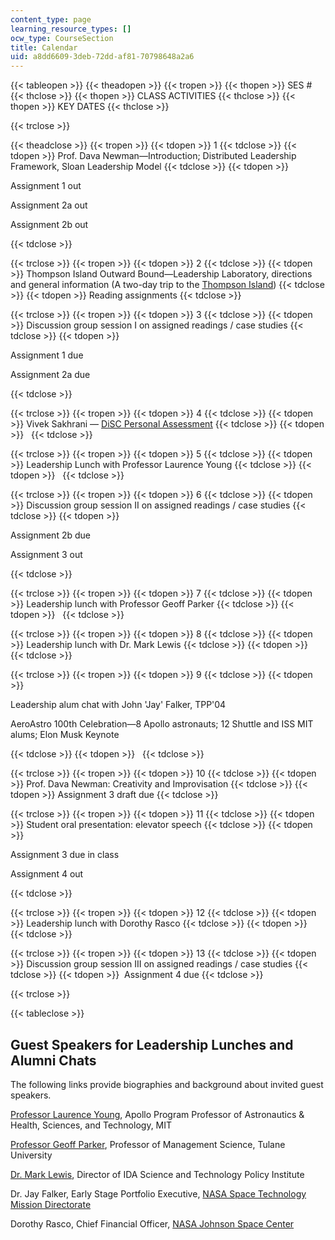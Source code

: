 ```yaml
---
content_type: page
learning_resource_types: []
ocw_type: CourseSection
title: Calendar
uid: a8dd6609-3deb-72dd-af81-70798648a2a6
---
```


{{< tableopen >}}
{{< theadopen >}}
{{< tropen >}}
{{< thopen >}}
SES #
{{< thclose >}}
{{< thopen >}}
CLASS ACTIVITIES
{{< thclose >}}
{{< thopen >}}
KEY DATES
{{< thclose >}}

{{< trclose >}}

{{< theadclose >}}
{{< tropen >}}
{{< tdopen >}}
1
{{< tdclose >}}
{{< tdopen >}}
Prof. Dava Newman—Introduction; Distributed Leadership Framework, Sloan Leadership Model
{{< tdclose >}}
{{< tdopen >}}


Assignment 1 out

Assignment 2a out

Assignment 2b out


{{< tdclose >}}

{{< trclose >}}
{{< tropen >}}
{{< tdopen >}}
2
{{< tdclose >}}
{{< tdopen >}}
Thompson Island Outward Bound—Leadership Laboratory, directions and general information (A two-day trip to the [Thompson Island](http://thompsonisland.org/))
{{< tdclose >}}
{{< tdopen >}}
Reading assignments
{{< tdclose >}}

{{< trclose >}}
{{< tropen >}}
{{< tdopen >}}
3
{{< tdclose >}}
{{< tdopen >}}
Discussion group session I on assigned readings / case studies
{{< tdclose >}}
{{< tdopen >}}


Assignment 1 due

Assignment 2a due


{{< tdclose >}}

{{< trclose >}}
{{< tropen >}}
{{< tdopen >}}
4
{{< tdclose >}}
{{< tdopen >}}
Vivek Sakhrani — [DiSC Personal Assessment](http://en.wikipedia.org/wiki/DISC_assessment)
{{< tdclose >}}
{{< tdopen >}}
 
{{< tdclose >}}

{{< trclose >}}
{{< tropen >}}
{{< tdopen >}}
5
{{< tdclose >}}
{{< tdopen >}}
Leadership Lunch with Professor Laurence Young
{{< tdclose >}}
{{< tdopen >}}
 
{{< tdclose >}}

{{< trclose >}}
{{< tropen >}}
{{< tdopen >}}
6
{{< tdclose >}}
{{< tdopen >}}
Discussion group session II on assigned readings / case studies
{{< tdclose >}}
{{< tdopen >}}


Assignment 2b due

Assignment 3 out


{{< tdclose >}}

{{< trclose >}}
{{< tropen >}}
{{< tdopen >}}
7
{{< tdclose >}}
{{< tdopen >}}
Leadership lunch with Professor Geoff Parker
{{< tdclose >}}
{{< tdopen >}}
 
{{< tdclose >}}

{{< trclose >}}
{{< tropen >}}
{{< tdopen >}}
8
{{< tdclose >}}
{{< tdopen >}}
Leadership lunch with Dr. Mark Lewis
{{< tdclose >}}
{{< tdopen >}}
 
{{< tdclose >}}

{{< trclose >}}
{{< tropen >}}
{{< tdopen >}}
9
{{< tdclose >}}
{{< tdopen >}}


Leadership alum chat with John 'Jay' Falker, TPP'04

AeroAstro 100th Celebration—8 Apollo astronauts; 12 Shuttle and ISS MIT alums; Elon Musk Keynote


{{< tdclose >}}
{{< tdopen >}}
 
{{< tdclose >}}

{{< trclose >}}
{{< tropen >}}
{{< tdopen >}}
10
{{< tdclose >}}
{{< tdopen >}}
Prof. Dava Newman: Creativity and Improvisation
{{< tdclose >}}
{{< tdopen >}}
Assignment 3 draft due
{{< tdclose >}}

{{< trclose >}}
{{< tropen >}}
{{< tdopen >}}
11
{{< tdclose >}}
{{< tdopen >}}
Student oral presentation: elevator speech
{{< tdclose >}}
{{< tdopen >}}


Assignment 3 due in class

Assignment 4 out


{{< tdclose >}}

{{< trclose >}}
{{< tropen >}}
{{< tdopen >}}
12
{{< tdclose >}}
{{< tdopen >}}
Leadership lunch with Dorothy Rasco
{{< tdclose >}}
{{< tdopen >}}
 
{{< tdclose >}}

{{< trclose >}}
{{< tropen >}}
{{< tdopen >}}
13
{{< tdclose >}}
{{< tdopen >}}
Discussion group session III on assigned readings / case studies
{{< tdclose >}}
{{< tdopen >}}
 Assignment 4 due
{{< tdclose >}}

{{< trclose >}}

{{< tableclose >}}

Guest Speakers for Leadership Lunches and Alumni Chats
------------------------------------------------------

The following links provide biographies and background about invited guest speakers.

[Professor Laurence Young](https://aeroastro.mit.edu/laurence-young), Apollo Program Professor of Astronautics & Health, Sciences, and Technology, MIT

[Professor Geoff Parker](http://ggparker.net/), Professor of Management Science, Tulane University

[Dr. Mark Lewis](https://www.defense.gov/Our-Story/Biographies/Biography/Article/2016569/dr-mark-j-lewis/), Director of IDA Science and Technology Policy Institute

Dr. Jay Falker, Early Stage Portfolio Executive, [NASA Space Technology Mission Directorate](http://www.nasa.gov/directorates/spacetech/home/index.html)

Dorothy Rasco, Chief Financial Officer, [NASA Johnson Space Center](http://www.nasa.gov/centers/johnson/home/index.html)